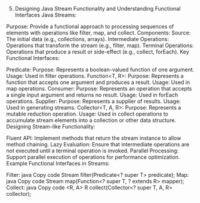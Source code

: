 5. Designing Java Stream Functionality and Understanding Functional Interfaces
   Java Streams:

Purpose: Provide a functional approach to processing sequences of elements with operations like filter, map, and collect.
Components:
Source: The initial data (e.g., collections, arrays).
Intermediate Operations: Operations that transform the stream (e.g., filter, map).
Terminal Operations: Operations that produce a result or side-effect (e.g., collect, forEach).
Key Functional Interfaces:

Predicate<T>:
Purpose: Represents a boolean-valued function of one argument.
Usage: Used in filter operations.
Function<T, R>:
Purpose: Represents a function that accepts one argument and produces a result.
Usage: Used in map operations.
Consumer<T>:
Purpose: Represents an operation that accepts a single input argument and returns no result.
Usage: Used in forEach operations.
Supplier<T>:
Purpose: Represents a supplier of results.
Usage: Used in generating streams.
Collector<T, A, R>:
Purpose: Represents a mutable reduction operation.
Usage: Used in collect operations to accumulate stream elements into a collection or other data structure.
Designing Stream-like Functionality:

Fluent API: Implement methods that return the stream instance to allow method chaining.
Lazy Evaluation: Ensure that intermediate operations are not executed until a terminal operation is invoked.
Parallel Processing: Support parallel execution of operations for performance optimization.
Example Functional Interfaces in Streams:

Filter:
java
Copy code
Stream<T> filter(Predicate<? super T> predicate);
Map:
java
Copy code
<R> Stream<R> map(Function<? super T, ? extends R> mapper);
Collect:
java
Copy code
<R, A> R collect(Collector<? super T, A, R> collector);